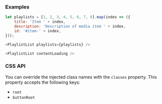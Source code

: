 ### Examples

```js
let playlists = [1, 2, 3, 4, 5, 6, 7, 8].map(index => ({
    title: 'Item ' + index,
    description: 'Description of media item ' + index,
    id: '#item-' + index,
}));

<PlaylistList playlists={playlists} />
```


```js
<PlaylistList contentLoading />
```

### CSS API

You can override the injected class names with the ``classes`` property. This
property accepts the following keys:

* ``root``
* ``buttonRoot``

